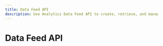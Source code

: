 ```yaml
---
title: Data Feed API
description: Use Analytics Data Feed API to create, retrieve, and manage data feeds.
---
```


# Data Feed API


